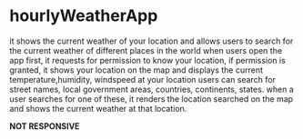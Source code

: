 # hourlyWeatherApp
it shows the current weather of your location and allows users to search for the current weather of different places in the world
when users open the app first, it requests for permission to know your location, if permission is granted, it shows your location on the map and displays the current temperature,humidity, windspeed at your location
users can search for street names, local government areas, countries, continents, states. when a user searches for one of these, it renders the location searched on the map and shows the current weather at that location.

**NOT RESPONSIVE**
